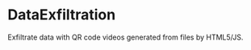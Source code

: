 DataExfiltration
================

Exfiltrate data with QR code videos generated from files by HTML5/JS.